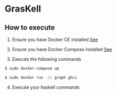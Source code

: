 # GrasKell

## How to execute 

1. Ensure you have Docker CE installed [See](https://docs.docker.com/install/)

2. Ensure you have Docker Compose installed [See](https://docs.docker.com/compose/install/)

3. Execute the following commands

``` bash 
$ sudo docker-compose up 
```

``` bash 
$ sudo docker run -it graph ghci
```

4. Execute your haskell commands
